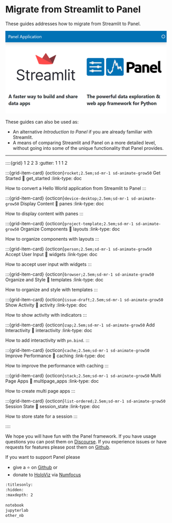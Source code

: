 # Migrate from Streamlit to Panel

These guides addresses how to migrate from Streamlit to Panel.

![Panel App Example](../../../_static/images/panel_layout_example.png)

These guides can also be used as:

- An alternative *Introduction to Panel* if you are already familiar with Streamlit.
- A means of comparing Streamlit and Panel on a more detailed level, without going into some of the unique functionality that Panel provides.

---

::::{grid} 1 2 2 3
:gutter: 1 1 1 2

:::{grid-item-card} {octicon}`rocket;2.5em;sd-mr-1 sd-animate-grow50` Get Started
:link: get_started
:link-type: doc

How to convert a Hello World application from Streamlit to Panel
:::

:::{grid-item-card} {octicon}`device-desktop;2.5em;sd-mr-1 sd-animate-grow50` Display Content
:link: panes
:link-type: doc

How to display content with panes
:::

:::{grid-item-card} {octicon}`project-template;2.5em;sd-mr-1 sd-animate-grow50` Organize Components
:link: layouts
:link-type: doc

How to organize components with layouts
:::

:::{grid-item-card} {octicon}`person;2.5em;sd-mr-1 sd-animate-grow50` Accept User Input
:link: widgets
:link-type: doc

How to accept user input with widgets
:::

:::{grid-item-card} {octicon}`browser;2.5em;sd-mr-1 sd-animate-grow50` Organize and Style
:link: templates
:link-type: doc

How to organize and style with templates
:::

:::{grid-item-card} {octicon}`issue-draft;2.5em;sd-mr-1 sd-animate-grow50` Show Activity
:link: activity
:link-type: doc

How to show activity with indicators
:::

:::{grid-item-card} {octicon}`zap;2.5em;sd-mr-1 sd-animate-grow50` Add Interactivity
:link: interactivity
:link-type: doc

How to add interactivity with `pn.bind`.
:::

:::{grid-item-card} {octicon}`cache;2.5em;sd-mr-1 sd-animate-grow50` Improve Performance
:link: caching
:link-type: doc

How to improve the performance with caching
:::

:::{grid-item-card} {octicon}`stack;2.5em;sd-mr-1 sd-animate-grow50` Multi Page Apps
:link: multipage_apps
:link-type: doc

How to create multi page apps
:::

:::{grid-item-card} {octicon}`list-ordered;2.5em;sd-mr-1 sd-animate-grow50` Session State
:link: session_state
:link-type: doc

How to store state for a session
:::

::::

We hope you will have fun with the Panel framework. If you have usage questions you can post them
on [Discourse](https://discourse.holoviz.org/). If you experience issues or have requests for
features please post them on [Github](https://github.com/holoviz/panel).

If you want to support Panel please

- give a ⭐ on [Github](https://github.com/holoviz/panel) or
- donate to [HoloViz](https://holoviz.org/) via [Numfocus](https://numfocus.org/support#donate)

```{toctree}
:titlesonly:
:hidden:
:maxdepth: 2

notebook
jupyterlab
other_nb
```
